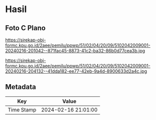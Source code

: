 # Hasil

## Foto C Plano

https://sirekap-obj-formc.kpu.go.id/2aee/pemilu/ppwp/51/02/04/20/09/5102042009001-20240216-201042--871fac45-8873-41c2-ba32-86b0d77cea3b.jpg

https://sirekap-obj-formc.kpu.go.id/2aee/pemilu/ppwp/51/02/04/20/09/5102042009001-20240216-204132--41dda182-ee77-42eb-9a4d-8900633d2a4c.jpg


## Metadata

| Key        | Value               |
| ---------- | ------------------- |
| Time Stamp | 2024-02-16 21:01:00 |



